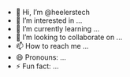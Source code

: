 - 👋 Hi, I’m @heelerstech
- 👀 I’m interested in ...
- 🌱 I’m currently learning ...
- 💞️ I’m looking to collaborate on ...
- 📫 How to reach me ...
- 😄 Pronouns: ...
- ⚡ Fun fact: ...

<!---
heelerstech/heelerstech is a ✨ special ✨ repository because its `README.md` (this file) appears on your GitHub profile.
You can click the Preview link to take a look at your changes.
--->
